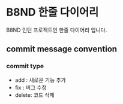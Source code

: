 # B8ND 한줄 다이어리
B8ND 인턴 프로젝트인 한줄 다이어리 입니다.

## commit message convention
### commit type
- add : 새로운 기능 추가
- fix : 버그 수정
- delete: 코드 삭제
